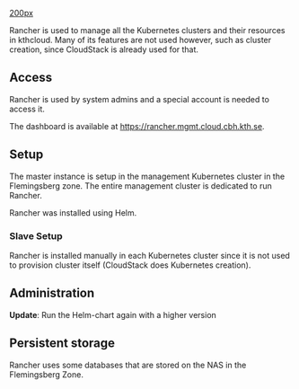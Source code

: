[200px](/File:Rancher-logo.png "wikilink")

Rancher is used to manage all the Kubernetes clusters and their
resources in kthcloud. Many of its features are not used however, such
as cluster creation, since CloudStack is already used for that.

## Access

Rancher is used by system admins and a special account is needed to
access it.

The dashboard is available at <https://rancher.mgmt.cloud.cbh.kth.se>.

## Setup

The master instance is setup in the management Kubernetes cluster in the
Flemingsberg zone. The entire management cluster is dedicated to run
Rancher.

Rancher was installed using Helm.

### Slave Setup

Rancher is installed manually in each Kubernetes cluster since it is not
used to provision cluster itself (CloudStack does Kubernetes creation).

## Administration

**Update**: Run the Helm-chart again with a higher version

## Persistent storage

Rancher uses some databases that are stored on the NAS in the
Flemingsberg Zone.